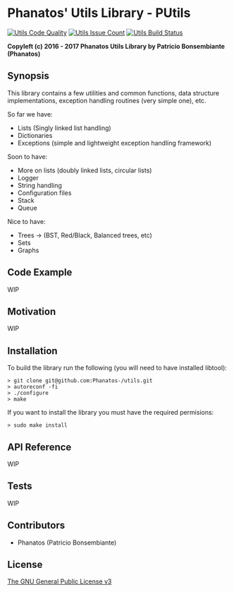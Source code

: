 # Phanatos' Utils Library - PUtils 
[![Utils Code Quality](https://codeclimate.com/github/Phanatos-/utils/badges/gpa.svg)](https://codeclimate.com/github/Phanatos-/utils)
[![Utils Issue Count](https://codeclimate.com/github/Phanatos-/utils/badges/issue_count.svg)](https://codeclimate.com/github/Phanatos-/utils)
[![Utils Build Status](https://travis-ci.org/Phanatos-/utils.svg?branch=master)](https://travis-ci.org/Phanatos-/utils)

__Copyleft (c) 2016 - 2017 Phanatos Utils Library by Patricio Bonsembiante (Phanatos)__

## Synopsis

This library contains a few utilities and common functions, data structure implementations, exception handling routines (very simple one), etc.

So far we have: 

* Lists (Singly linked list handling)
* Dictionaries 
* Exceptions (simple and lightweight exception handling framework) 

Soon to have:

* More on lists (doubly linked lists, circular lists) 
* Logger
* String handling
* Configuration files
* Stack
* Queue

Nice to have: 

* Trees -> (BST, Red/Black, Balanced trees, etc)
* Sets
* Graphs 


## Code Example
WIP

## Motivation
WIP

## Installation

To build the library run the following (you will need to have installed libtool): 
    
    > git clone git@github.com:Phanatos-/utils.git
    > autoreconf -fi
    > ./configure
    > make 

If you want to install the library you must have the required permisions:

    > sudo make install

## API Reference
WIP

## Tests
WIP

## Contributors

* Phanatos (Patricio Bonsembiante)

## License
[The GNU General Public License v3](./COPYING)

